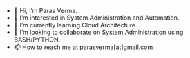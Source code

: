 - 👋 Hi, I’m Paras Verma.
- 👀 I’m interested in System Administration and Automation.
- 🌱 I’m currently learning Cloud Architecture.
- 💞️ I’m looking to collaborate on System Administration using BASH/PYTHON.
- 📫 How to reach me at parasverma[at]gmail.com

<!---
parasverma08/parasverma08 is a ✨ special ✨ repository because its `README.md` (this file) appears on your GitHub profile.
You can click the Preview link to take a look at your changes.
--->
